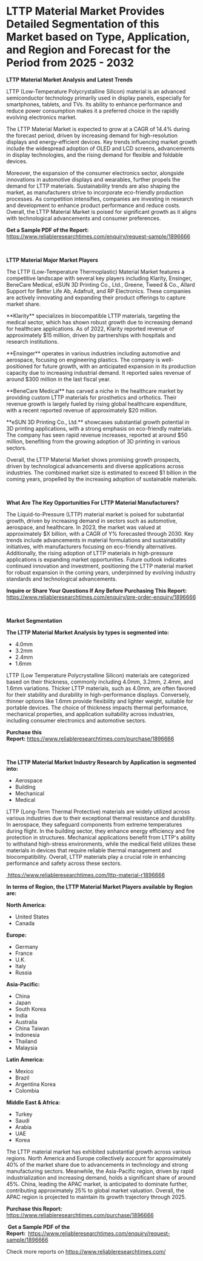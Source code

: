 <p><h1>LTTP Material Market Provides Detailed Segmentation of this Market based on Type, Application, and Region and Forecast for the Period from 2025 - 2032</h1></p><p><strong>LTTP Material Market Analysis and Latest Trends</strong></p>
<p><p>LTTP (Low-Temperature Polycrystalline Silicon) material is an advanced semiconductor technology primarily used in display panels, especially for smartphones, tablets, and TVs. Its ability to enhance performance and reduce power consumption makes it a preferred choice in the rapidly evolving electronics market.</p><p>The LTTP Material Market is expected to grow at a CAGR of 14.4% during the forecast period, driven by increasing demand for high-resolution displays and energy-efficient devices. Key trends influencing market growth include the widespread adoption of OLED and LCD screens, advancements in display technologies, and the rising demand for flexible and foldable devices. </p><p>Moreover, the expansion of the consumer electronics sector, alongside innovations in automotive displays and wearables, further propels the demand for LTTP materials. Sustainability trends are also shaping the market, as manufacturers strive to incorporate eco-friendly production processes. As competition intensifies, companies are investing in research and development to enhance product performance and reduce costs. Overall, the LTTP Material Market is poised for significant growth as it aligns with technological advancements and consumer preferences.</p></p>
<p><strong>Get a Sample PDF of the Report:&nbsp;</strong> <a href="https://www.reliableresearchtimes.com/enquiry/request-sample/1896666?utm_campaign=2180&utm_medium=2&utm_source=Github&utm_content=ia&utm_term=03042025&utm_id=lttp-material">https://www.reliableresearchtimes.com/enquiry/request-sample/1896666</a></p>
<p>&nbsp;</p>
<p><strong>LTTP Material Major Market Players</strong></p>
<p><p>The LTTP (Low-Temperature Thermoplastic) Material Market features a competitive landscape with several key players including Klarity, Ensinger, BeneCare Medical, eSUN 3D Printing Co., Ltd., Greene, Tweed & Co., Allard Support for Better Life Ab, Adafruit, and RP Electronics. These companies are actively innovating and expanding their product offerings to capture market share.</p><p>**Klarity** specializes in biocompatible LTTP materials, targeting the medical sector, which has shown robust growth due to increasing demand for healthcare applications. As of 2022, Klarity reported revenue of approximately $15 million, driven by partnerships with hospitals and research institutions.</p><p>**Ensinger** operates in various industries including automotive and aerospace, focusing on engineering plastics. The company is well-positioned for future growth, with an anticipated expansion in its production capacity due to increasing industrial demand. It reported sales revenue of around $300 million in the last fiscal year.</p><p>**BeneCare Medical** has carved a niche in the healthcare market by providing custom LTTP materials for prosthetics and orthotics. Their revenue growth is largely fueled by rising global healthcare expenditure, with a recent reported revenue of approximately $20 million.</p><p>**eSUN 3D Printing Co., Ltd.** showcases substantial growth potential in 3D printing applications, with a strong emphasis on eco-friendly materials. The company has seen rapid revenue increases, reported at around $50 million, benefiting from the growing adoption of 3D printing in various sectors.</p><p>Overall, the LTTP Material Market shows promising growth prospects, driven by technological advancements and diverse applications across industries. The combined market size is estimated to exceed $1 billion in the coming years, propelled by the increasing adoption of sustainable materials.</p></p>
<p>&nbsp;</p>
<p><strong>What Are The Key Opportunities For LTTP Material Manufacturers?</strong></p>
<p><p>The Liquid-to-Pressure (LTTP) material market is poised for substantial growth, driven by increasing demand in sectors such as automotive, aerospace, and healthcare. In 2023, the market was valued at approximately $X billion, with a CAGR of Y% forecasted through 2030. Key trends include advancements in material formulations and sustainability initiatives, with manufacturers focusing on eco-friendly alternatives. Additionally, the rising adoption of LTTP materials in high-pressure applications is expanding market opportunities. Future outlook indicates continued innovation and investment, positioning the LTTP material market for robust expansion in the coming years, underpinned by evolving industry standards and technological advancements.</p></p>
<p><strong>Inquire or Share Your Questions If Any Before Purchasing This Report:</strong> <a href="https://www.reliableresearchtimes.com/enquiry/pre-order-enquiry/1896666?utm_campaign=2180&utm_medium=2&utm_source=Github&utm_content=ia&utm_term=03042025&utm_id=lttp-material">https://www.reliableresearchtimes.com/enquiry/pre-order-enquiry/1896666</a></p>
<p>&nbsp;</p>
<p><strong>Market Segmentation</strong></p>
<p><strong>The LTTP Material Market Analysis by types is segmented into:</strong></p>
<p><ul><li>4.0mm</li><li>3.2mm</li><li>2.4mm</li><li>1.6mm</li></ul></p>
<p><p>LTTP (Low Temperature Polycrystalline Silicon) materials are categorized based on their thickness, commonly including 4.0mm, 3.2mm, 2.4mm, and 1.6mm variations. Thicker LTTP materials, such as 4.0mm, are often favored for their stability and durability in high-performance displays. Conversely, thinner options like 1.6mm provide flexibility and lighter weight, suitable for portable devices. The choice of thickness impacts thermal performance, mechanical properties, and application suitability across industries, including consumer electronics and automotive sectors.</p></p>
<p><strong>Purchase this Report:&nbsp;</strong><a href="https://www.reliableresearchtimes.com/purchase/1896666?utm_campaign=2180&utm_medium=2&utm_source=Github&utm_content=ia&utm_term=03042025&utm_id=lttp-material">https://www.reliableresearchtimes.com/purchase/1896666</a></p>
<p>&nbsp;</p>
<p><strong>The LTTP Material Market Industry Research by Application is segmented into:</strong></p>
<p><ul><li>Aerospace</li><li>Building</li><li>Mechanical</li><li>Medical</li></ul></p>
<p><p>LTTP (Long-Term Thermal Protective) materials are widely utilized across various industries due to their exceptional thermal resistance and durability. In aerospace, they safeguard components from extreme temperatures during flight. In the building sector, they enhance energy efficiency and fire protection in structures. Mechanical applications benefit from LTTP's ability to withstand high-stress environments, while the medical field utilizes these materials in devices that require reliable thermal management and biocompatibility. Overall, LTTP materials play a crucial role in enhancing performance and safety across these sectors.</p></p>
<p><a href="https://www.reliableresearchtimes.com/lttp-material-r1896666?utm_campaign=2180&utm_medium=2&utm_source=Github&utm_content=ia&utm_term=03042025&utm_id=lttp-material">&nbsp;https://www.reliableresearchtimes.com/lttp-material-r1896666</a></p>
<p><strong>In terms of Region, the LTTP Material Market Players available by Region are:</strong></p>
<p>
    <p> <strong> North America: </strong>
        <ul>
            <li>United States</li>
            <li>Canada</li>
        </ul>
        </p> 
    <p> <strong> Europe: </strong>
        <ul>
            <li>Germany</li>
            <li>France</li>
            <li>U.K.</li>
            <li>Italy</li>
            <li>Russia</li>
        </ul>
        </p> 
    <p> <strong> Asia-Pacific: </strong>
        <ul>
            <li>China</li>
            <li>Japan</li>
            <li>South Korea</li>
            <li>India</li>
            <li>Australia</li>
            <li>China Taiwan</li>
            <li>Indonesia</li>
            <li>Thailand</li>
            <li>Malaysia</li>
        </ul>
        </p> 
    <p> <strong> Latin America: </strong>
        <ul>
            <li>Mexico</li>
            <li>Brazil</li>
            <li>Argentina Korea</li>
            <li>Colombia</li>
        </ul>
        </p> 
    <p> <strong> Middle East & Africa: </strong>
        <ul>
            <li>Turkey</li>
            <li>Saudi</li>
            <li>Arabia</li>
            <li>UAE</li>
            <li>Korea</li>
        </ul>
    </p>
    </p>
<p><p>The LTTP material market has exhibited substantial growth across various regions. North America and Europe collectively account for approximately 40% of the market share due to advancements in technology and strong manufacturing sectors. Meanwhile, the Asia-Pacific region, driven by rapid industrialization and increasing demand, holds a significant share of around 45%. China, leading the APAC market, is anticipated to dominate further, contributing approximately 25% to global market valuation. Overall, the APAC region is projected to maintain its growth trajectory through 2025.</p></p>
<p><strong>Purchase this Report: </strong><a href="https://www.reliableresearchtimes.com/purchase/1896666?utm_campaign=2180&utm_medium=2&utm_source=Github&utm_content=ia&utm_term=03042025&utm_id=lttp-material">https://www.reliableresearchtimes.com/purchase/1896666</a></p>
<p>&nbsp;<strong>Get a Sample PDF of the Report:&nbsp;&nbsp;</strong><a href="https://www.reliableresearchtimes.com/enquiry/request-sample/1896666?utm_campaign=2180&utm_medium=2&utm_source=Github&utm_content=ia&utm_term=03042025&utm_id=lttp-material">https://www.reliableresearchtimes.com/enquiry/request-sample/1896666</a></p>
<p><strong></strong></p>
<p>Check more reports on <a href="https://www.reliableresearchtimes.com/?utm_campaign=2180&utm_medium=2&utm_source=Github&utm_content=ia&utm_term=03042025&utm_id=lttp-material">https://www.reliableresearchtimes.com/</a></p>